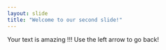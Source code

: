 ```yaml
---
layout: slide
title: "Welcome to our second slide!"
---
```

Your text  is amazing !!!
Use the left arrow to go back!
